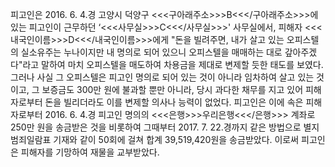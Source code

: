 피고인은 2016. 6. 4.경 고양시 덕양구 <<<구아래주소>>>B<<</구아래주소>>>에 있는 피고인이 근무하던 ‘<<<사무실>>>C<<</사무실>>>' 사무실에서, 피해자 <<<내국인이름>>>D<<</내국인이름>>>에게 "돈을 빌려주면, 내가 살고 있는 오피스텔의 실소유주는 누나이지만 내 명의로 되어 있으니 오피스텔을 매매하는 대로 갚아주겠다"라고 말하여 마치 오피스텔을 매도하여 차용금을 제대로 변제할 듯한 태도를 보였다.
그러나 사실 그 오피스텔은 피고인 명의로 되어 있는 것이 아니라 임차하여 살고 있는 것이고, 그 보증금도 300만 원에 불과할 뿐만 아니라, 당시 과다한 채무를 지고 있어 피해자로부터 돈을 빌리더라도 이를 변제할 의사나 능력이 없었다.
피고인은 이에 속은 피해자로부터 2016. 6. 4.경 피고인 명의의 <<<은행>>>우리은행<<</은행>>> 계좌로 250만 원을 송금받은 것을 비롯하여 그때부터 2017. 7. 22.경까지 같은 방법으로 별지 범죄일람표 기재와 같이 50회에 걸쳐 합계 39,519,420원을 송금받았다.
이로써 피고인은 피해자를 기망하여 재물을 교부받았다.